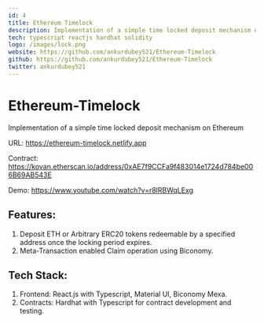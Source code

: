 ```yaml
---
id: 4
title: Ethereum Timelock
description: Implementation of a simple time locked deposit mechanism on Ethereum
tech: typescript reactjs hardhat solidity
logo: /images/lock.png
website: https://github.com/ankurdubey521/Ethereum-Timelock
github: https://github.com/ankurdubey521/Ethereum-Timelock
twitter: ankurdubey521
---
```


# Ethereum-Timelock

Implementation of a simple time locked deposit mechanism on Ethereum

URL: https://ethereum-timelock.netlify.app

Contract: https://kovan.etherscan.io/address/0xAE7f9CCFa9f483014e1724d784be006B69AB543E

Demo: https://www.youtube.com/watch?v=r8lRBWqLExg

## Features:

1. Deposit ETH or Arbitrary ERC20 tokens redeemable by a specified address once the locking period expires.
2. Meta-Transaction enabled Claim operation using Biconomy.

## Tech Stack:

1. Frontend: React.js with Typescript, Material UI, Biconomy Mexa.
2. Contracts: Hardhat with Typescript for contract development and testing.
